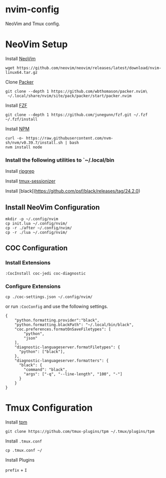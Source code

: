 # nvim-config

NeoVim and Tmux config.

# NeoVim Setup

Install [NeoVim](https://github.com/neovim/neovim/blob/master/INSTALL.md)

```
wget https://github.com/neovim/neovim/releases/latest/download/nvim-linux64.tar.gz
```

Clone [Packer](https://github.com/wbthomason/packer.nvim)

```
git clone --depth 1 https://github.com/wbthomason/packer.nvim\
 ~/.local/share/nvim/site/pack/packer/start/packer.nvim
```

Install [FZF](https://github.com/junegunn/fzf)

```
git clone --depth 1 https://github.com/junegunn/fzf.git ~/.fzf
~/.fzf/install
```


Install [NPM](https://github.com/nvm-sh/nvm)

```
curl -o- https://raw.githubusercontent.com/nvm-sh/nvm/v0.39.7/install.sh | bash
nvm install node
```

### Install the following utilities to `~/.local/bin

Install [ripgrep](https://github.com/BurntSushi/ripgrep/releases)

Install [tmux-sessionizer](https://github.com/ThePrimeagen/.dotfiles/blob/master/bin/.local/scripts/tmux-sessionizer)

Install [black[(https://github.com/psf/black/releases/tag/24.2.0)

## Install NeoVim Configuration

```
mkdir -p ~/.config/nvim
cp init.lua ~/.config/nvim/
cp -r ./after ~/.config/nvim/
cp -r ./lua ~/.config/nvim/
```

## COC Configuration

### Install Extensions

```
:CocInstall coc-jedi coc-diagnostic
```

### Configure Extensions

```
cp ./coc-settings.json ~/.config/nvim/
```

or run `:CocConfig` and use the following settings.

```
{
    "python.formatting.provider":"black",
	"python.formatting.blackPath": "~/.local/bin/black",
	"coc.preferences.formatOnSaveFiletypes": [
		"python",
		"json"
	],
    "diagnostic-languageserver.formatFiletypes": {
      "python": ["black"],
    },
    "diagnostic-languageserver.formatters": {
      "black": {
        "command": "black",
        "args": ["-q", "--line-length", "100", "-"]
      }
    }
}
```


# Tmux Configuration

Install [tpm](https://github.com/tmux-plugins/tpm)

```
git clone https://github.com/tmux-plugins/tpm ~/.tmux/plugins/tpm
```

Install `.tmux.conf`

```
cp .tmux.conf ~/
```

Install Plugins

`prefix` + `I`

